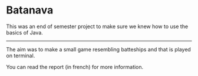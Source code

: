 # Batanava

This was an end of semester project to make sure we knew how to use the basics of Java.

---

The aim was to make a small game resembling batteships and that is played on terminal.

You can read the report (in french) for more information.
